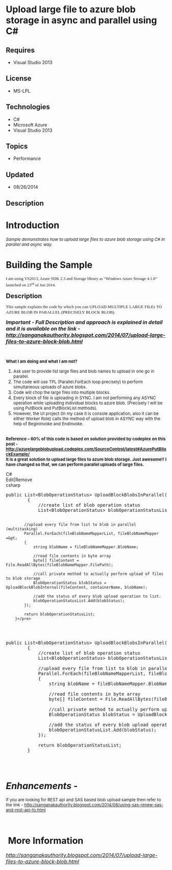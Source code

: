 # Upload large file to azure blob storage in async and parallel using C#
## Requires
- Visual Studio 2013
## License
- MS-LPL
## Technologies
- C#
- Microsoft Azure
- Visual Studio 2013
## Topics
- Performance
## Updated
- 08/26/2014
## Description

<h1>Introduction</h1>
<p><span style="font-size:small"><em>Sample demonstrates how to upload large files to azure blob storage using C# in parallel and async way.
</em></span></p>
<h1><span>Building the Sample</span></h1>
<p><span style="line-height:115%; font-family:&quot;Comic Sans MS&quot;; font-size:small">I am using VS2013, Azure SDK 2.3 and Storage library as &ldquo;Windows Azure Storage 4.1.0&rdquo;<br>
launched on 23<sup>rd</sup> of Jun 2014.</span></p>
<p><span style="font-size:20px; font-weight:bold">Description</span></p>
<p><span style="line-height:115%; font-family:&quot;Comic Sans MS&quot;; font-size:10pt">This sample&nbsp;explains the code by which you can UPLOAD MULTIPLE LARGE FILEs TO<br>
AZURE BLOB IN PARALLEL (PRECISELY BLOCK BLOB).&nbsp;</span>&nbsp;</p>
<address><span style="font-size:medium"><strong>Important - Full Description and approach&nbsp;is explained in detail and it is available on the link -<a href="http://sanganakauthority.blogspot.com/2014/07/upload-large-files-to-azure-block-blob.html">http://sanganakauthority.blogspot.com/2014/07/upload-large-files-to-azure-block-blob.html</a></strong></span></address>
<p><span style="font-size:small"><strong>&nbsp;</strong></span></p>
<p><span style="font-size:small"><strong>What I am doing and what I am not?</strong></span></p>
<ol>
<li><span style="font-size:small">Ask user to provide list large files and blob names to upload in one go in parallel.
</span></li><li><span style="font-size:small">The code will use TPL (Parallel.ForEach loop precisely) to perform simultaneous uploads of azure blobs.
</span></li><li><span style="font-size:small">Code will chop the large files into multiple blocks.
</span></li><li><span style="font-size:small">Every block of file is uploading in SYNC. I am not performing any ASYNC operation while uploading individual blocks to azure blob. (Precisely I will be using PutBlock and PutBlockList methods).
</span></li><li><span style="font-size:small">However, the UI project (In my case it is console application, also it can be either Worker Role) calls the method of upload blob in ASYNC way with the help of BeginInvoke and EndInvoke.
</span></li></ol>
<p><br>
<span style="font-size:small"><strong>Reference &ndash; 60% of this code is based on solution provided by codeplex on this post -
<a href="http://azurelargeblobupload.codeplex.com/SourceControl/latest#AzurePutBllockExample/">
http://azurelargeblobupload.codeplex.com/SourceControl/latest#AzurePutBllockExample/</a></strong></span><br>
<span style="font-size:small"><strong>It is a great solution to upload large files to azure blob storage. Just awesome!! I have changed so that, we can perform parallel uploads of large files.</strong></span></p>
<div class="scriptcode">
<div class="pluginEditHolder" pluginCommand="mceScriptCode">
<div class="title"><span>C#</span></div>
<div class="pluginLinkHolder"><span class="pluginEditHolderLink">Edit</span>|<span class="pluginRemoveHolderLink">Remove</span></div>
<span class="hidden">csharp</span>
<pre class="hidden">public List&lt;BlobOperationStatus&gt; UploadBlockBlobsInParallel(List&lt;FileBlobNameMapper&gt; fileBlobNameMapperList, string containerName)
        {
            //create list of blob operation status 
            List&lt;BlobOperationStatus&gt; blobOperationStatusList = new List&lt;BlobOperationStatus&gt;();

            //upload every file from list to blob in parallel (multitasking)
            Parallel.ForEach(fileBlobNameMapperList, fileBlobNameMapper =&gt;
            {
                string blobName = fileBlobNameMapper.BlobName;

                //read file contents in byte array
                byte[] fileContent = File.ReadAllBytes(fileBlobNameMapper.FilePath);

                //call private method to actually perform upload of files to blob storage
                BlobOperationStatus blobStatus = UploadBlockBlobInternal(fileContent, containerName, blobName);

                //add the status of every blob upload operation to list.
                blobOperationStatusList.Add(blobStatus);
            });

            return blobOperationStatusList;
        }</pre>
<div class="preview">
<pre class="csharp"><span class="cs__keyword">public</span>&nbsp;List&lt;BlobOperationStatus&gt;&nbsp;UploadBlockBlobsInParallel(List&lt;FileBlobNameMapper&gt;&nbsp;fileBlobNameMapperList,&nbsp;<span class="cs__keyword">string</span>&nbsp;containerName)&nbsp;
&nbsp;&nbsp;&nbsp;&nbsp;&nbsp;&nbsp;&nbsp;&nbsp;{&nbsp;
&nbsp;&nbsp;&nbsp;&nbsp;&nbsp;&nbsp;&nbsp;&nbsp;&nbsp;&nbsp;&nbsp;&nbsp;<span class="cs__com">//create&nbsp;list&nbsp;of&nbsp;blob&nbsp;operation&nbsp;status&nbsp;</span>&nbsp;
&nbsp;&nbsp;&nbsp;&nbsp;&nbsp;&nbsp;&nbsp;&nbsp;&nbsp;&nbsp;&nbsp;&nbsp;List&lt;BlobOperationStatus&gt;&nbsp;blobOperationStatusList&nbsp;=&nbsp;<span class="cs__keyword">new</span>&nbsp;List&lt;BlobOperationStatus&gt;();&nbsp;
&nbsp;
&nbsp;&nbsp;&nbsp;&nbsp;&nbsp;&nbsp;&nbsp;&nbsp;&nbsp;&nbsp;&nbsp;&nbsp;<span class="cs__com">//upload&nbsp;every&nbsp;file&nbsp;from&nbsp;list&nbsp;to&nbsp;blob&nbsp;in&nbsp;parallel&nbsp;(multitasking)</span>&nbsp;
&nbsp;&nbsp;&nbsp;&nbsp;&nbsp;&nbsp;&nbsp;&nbsp;&nbsp;&nbsp;&nbsp;&nbsp;Parallel.ForEach(fileBlobNameMapperList,&nbsp;fileBlobNameMapper&nbsp;=&gt;&nbsp;
&nbsp;&nbsp;&nbsp;&nbsp;&nbsp;&nbsp;&nbsp;&nbsp;&nbsp;&nbsp;&nbsp;&nbsp;{&nbsp;
&nbsp;&nbsp;&nbsp;&nbsp;&nbsp;&nbsp;&nbsp;&nbsp;&nbsp;&nbsp;&nbsp;&nbsp;&nbsp;&nbsp;&nbsp;&nbsp;<span class="cs__keyword">string</span>&nbsp;blobName&nbsp;=&nbsp;fileBlobNameMapper.BlobName;&nbsp;
&nbsp;
&nbsp;&nbsp;&nbsp;&nbsp;&nbsp;&nbsp;&nbsp;&nbsp;&nbsp;&nbsp;&nbsp;&nbsp;&nbsp;&nbsp;&nbsp;&nbsp;<span class="cs__com">//read&nbsp;file&nbsp;contents&nbsp;in&nbsp;byte&nbsp;array</span>&nbsp;
&nbsp;&nbsp;&nbsp;&nbsp;&nbsp;&nbsp;&nbsp;&nbsp;&nbsp;&nbsp;&nbsp;&nbsp;&nbsp;&nbsp;&nbsp;&nbsp;<span class="cs__keyword">byte</span>[]&nbsp;fileContent&nbsp;=&nbsp;File.ReadAllBytes(fileBlobNameMapper.FilePath);&nbsp;
&nbsp;
&nbsp;&nbsp;&nbsp;&nbsp;&nbsp;&nbsp;&nbsp;&nbsp;&nbsp;&nbsp;&nbsp;&nbsp;&nbsp;&nbsp;&nbsp;&nbsp;<span class="cs__com">//call&nbsp;private&nbsp;method&nbsp;to&nbsp;actually&nbsp;perform&nbsp;upload&nbsp;of&nbsp;files&nbsp;to&nbsp;blob&nbsp;storage</span>&nbsp;
&nbsp;&nbsp;&nbsp;&nbsp;&nbsp;&nbsp;&nbsp;&nbsp;&nbsp;&nbsp;&nbsp;&nbsp;&nbsp;&nbsp;&nbsp;&nbsp;BlobOperationStatus&nbsp;blobStatus&nbsp;=&nbsp;UploadBlockBlobInternal(fileContent,&nbsp;containerName,&nbsp;blobName);&nbsp;
&nbsp;
&nbsp;&nbsp;&nbsp;&nbsp;&nbsp;&nbsp;&nbsp;&nbsp;&nbsp;&nbsp;&nbsp;&nbsp;&nbsp;&nbsp;&nbsp;&nbsp;<span class="cs__com">//add&nbsp;the&nbsp;status&nbsp;of&nbsp;every&nbsp;blob&nbsp;upload&nbsp;operation&nbsp;to&nbsp;list.</span>&nbsp;
&nbsp;&nbsp;&nbsp;&nbsp;&nbsp;&nbsp;&nbsp;&nbsp;&nbsp;&nbsp;&nbsp;&nbsp;&nbsp;&nbsp;&nbsp;&nbsp;blobOperationStatusList.Add(blobStatus);&nbsp;
&nbsp;&nbsp;&nbsp;&nbsp;&nbsp;&nbsp;&nbsp;&nbsp;&nbsp;&nbsp;&nbsp;&nbsp;});&nbsp;
&nbsp;
&nbsp;&nbsp;&nbsp;&nbsp;&nbsp;&nbsp;&nbsp;&nbsp;&nbsp;&nbsp;&nbsp;&nbsp;<span class="cs__keyword">return</span>&nbsp;blobOperationStatusList;&nbsp;
&nbsp;&nbsp;&nbsp;&nbsp;&nbsp;&nbsp;&nbsp;&nbsp;}</pre>
</div>
</div>
</div>
<h1><em><em>Enhancements - </em></em></h1>
<p><span style="font-size:small">If you are looking for REST api and SAS based blob upload sample then refer to the link -
<a href="http://sanganakauthority.blogspot.com/2014/08/using-sas-renew-sas-and-rest-api-to.html">
http://sanganakauthority.blogspot.com/2014/08/using-sas-renew-sas-and-rest-api-to.html</a></span></p>
<p>&nbsp;</p>
<h1>&nbsp;More Information</h1>
<p><span style="font-size:medium"><em><a href="http://sanganakauthority.blogspot.com/2014/07/upload-large-files-to-azure-block-blob.html">http://sanganakauthority.blogspot.com/2014/07/upload-large-files-to-azure-block-blob.html</a></em></span></p>
